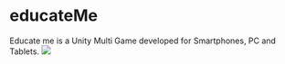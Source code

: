 # educateMe
Educate me is a Unity Multi Game developed for Smartphones, PC and Tablets.
![](https://github.com/vladpr31/educateMe/blob/master/6mubjf.gif)
